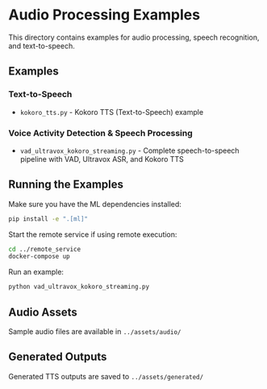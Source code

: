 # Audio Processing Examples

This directory contains examples for audio processing, speech recognition, and text-to-speech.

## Examples

### Text-to-Speech
- `kokoro_tts.py` - Kokoro TTS (Text-to-Speech) example

### Voice Activity Detection & Speech Processing
- `vad_ultravox_kokoro_streaming.py` - Complete speech-to-speech pipeline with VAD, Ultravox ASR, and Kokoro TTS

## Running the Examples

Make sure you have the ML dependencies installed:
```bash
pip install -e ".[ml]"
```

Start the remote service if using remote execution:
```bash
cd ../remote_service
docker-compose up
```

Run an example:
```bash
python vad_ultravox_kokoro_streaming.py
```

## Audio Assets

Sample audio files are available in `../assets/audio/`

## Generated Outputs

Generated TTS outputs are saved to `../assets/generated/`